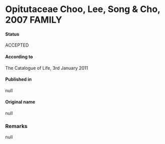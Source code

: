 Opitutaceae Choo, Lee, Song & Cho, 2007 FAMILY
=======

#### Status
ACCEPTED

#### According to
The Catalogue of Life, 3rd January 2011

#### Published in
null

#### Original name
null

### Remarks
null